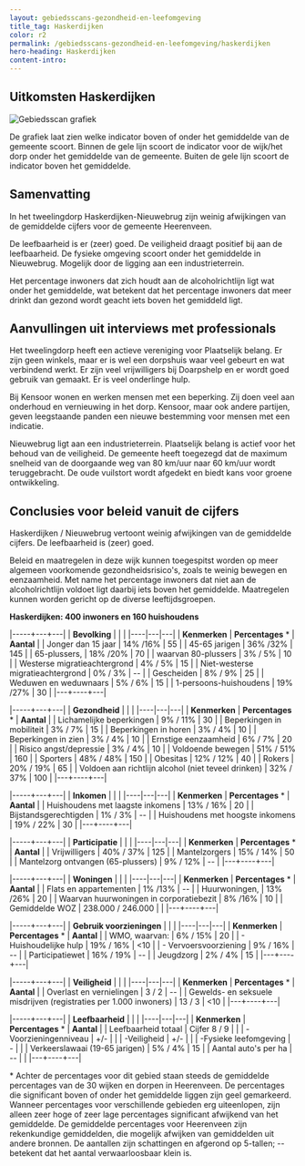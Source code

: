 ```yaml
---
layout: gebiedsscans-gezondheid-en-leefomgeving
title_tag: Haskerdijken
color: r2
permalink: /gebiedsscans-gezondheid-en-leefomgeving/haskerdijken
hero-heading: Haskerdijken
content-intro:
---
```

## Uitkomsten Haskerdijken

![Gebiedsscan grafiek](/uploads/Grafieken_Gebiedsscans_Dorpen-07.png)

De grafiek laat zien welke indicator boven of onder het gemiddelde van de gemeente scoort. Binnen de gele lijn scoort de indicator voor de wijk/het dorp onder het gemiddelde van de gemeente. Buiten de gele lijn scoort de indicator boven het gemiddelde.

## Samenvatting
In het tweelingdorp  Haskerdijken-Nieuwebrug zijn weinig afwijkingen van de gemiddelde cijfers voor de gemeente Heerenveen.

De leefbaarheid is er (zeer) goed. De veiligheid draagt positief bij aan de leefbaarheid. De fysieke omgeving scoort  onder het gemiddelde in Nieuwebrug. Mogelijk door de ligging aan een industrieterrein.

Het percentage inwoners dat zich houdt aan de alcoholrichtlijn ligt wat onder het gemiddelde, wat betekent dat het percentage inwoners dat meer drinkt dan gezond wordt geacht iets boven het gemiddeld ligt.

## Aanvullingen uit interviews met professionals
Het tweelingdorp heeft een actieve vereniging voor Plaatselijk belang. Er zijn geen winkels, maar er is wel een dorpshuis waar veel gebeurt en wat verbindend werkt. Er zijn veel vrijwilligers bij Doarpshelp en er wordt goed gebruik van gemaakt. Er is veel onderlinge hulp.

Bij Kensoor wonen en werken mensen met een beperking. Zij doen veel aan onderhoud en vernieuwing in het dorp. Kensoor, maar ook andere partijen, geven leegstaande panden een nieuwe bestemming voor mensen met een indicatie.

Nieuwebrug ligt aan een industrieterrein. Plaatselijk belang is actief voor het behoud van de veiligheid. De gemeente heeft toegezegd dat de maximum snelheid van de doorgaande weg van 80 km/uur naar 60 km/uur wordt teruggebracht. De oude vuilstort wordt afgedekt en biedt kans voor groene ontwikkeling.


## Conclusies voor beleid vanuit de cijfers
Haskerdijken / Nieuwebrug vertoont weinig afwijkingen van de gemiddelde cijfers. De leefbaarheid is (zeer) goed.

Beleid en maatregelen in deze wijk kunnen toegespitst worden op meer algemeen voorkomende gezondheidsrisico's, zoals te weinig bewegen en eenzaamheid. Met name het percentage inwoners dat niet aan de alcoholrichtlijn voldoet ligt daarbij iets boven het gemiddelde. Maatregelen  kunnen worden gericht op de diverse leeftijdsgroepen.

**Haskerdijken: 400 inwoners en 160 huishoudens**

|-----+---+---|
|  **Bevolking**  |  |    |
|----|---|---|
| **Kenmerken**  | **Percentages** * | **Aantal** |
| Jonger dan 15 jaar                                  | 14% /16% | 55 |
| 45-65 jarigen                                       | 36% /32% | 145 |
| 65-plussers,                                        | 18% /20% | 70 |
| waarvan 80-plussers                                 | 3% / 5% | 10 |
| Westerse migratieachtergrond                        | 4% / 5% | 15 |
| Niet-westerse migratieachtergrond                   | 0% / 3% | -- |
| Gescheiden                                          | 8% / 9% | 25 |
| Weduwen en weduwnaars                               | 5% / 6% | 15 |
| 1-persoons-huishoudens                              | 19% /27% | 30 |
|---+----+---|

|-----+---+---|
| **Gezondheid** |     |     |
|----|---|---|
| **Kenmerken** | **Percentages** * | **Aantal** |
| Lichamelijke beperkingen                            |  9% / 11%    |  30   |
| Beperkingen in mobiliteit                           |  3% / 7%   |  15   |
| Beperkingen in horen                                |  3% / 4%   |  10   |
| Beperkingen in zien                                 |  3% / 4%   |  10   |
| Ernstige eenzaamheid                                |  6% / 7%   |  20   |
| Risico angst/depressie                              |  3% / 4%   |  10   |
| Voldoende bewegen                                   |  51% / 51%   |  160   |
| Sporters                                            |  48% / 48%   |  150   |
| Obesitas                                            |  12% / 12%   |  40   |
| Rokers                                              |  20% / 19%   |  65   |
| Voldoen aan richtlijn alcohol (niet teveel drinken) |  32% / 37%   |  100   |
|---+----+---|

|-----+---+---|
| **Inkomen** |     |     |
|----|---|---|
| **Kenmerken**    | **Percentages** * | **Aantal** |
| Huishoudens met laagste inkomens                    |  13% / 16%      |   20      |
| Bijstandsgerechtigden                               |  1% / 3%      |   --      |
| Huishoudens met hoogste inkomens                    |  19% / 22%      |   30      |
|---+----+---|

|-----+---+---|
| **Participatie** |     |     |
|----|---|---|
| **Kenmerken**  | **Percentages** * | **Aantal** |
| Vrijwilligers                                       |  40% / 37%     |   125      |
| Mantelzorgers                                       |  15% / 14%     |   50      |
| Mantelzorg ontvangen (65-plussers)                  |  9% / 12%     |   --      |
|---+----+---|

|-----+---+---|
| **Woningen** |     |     |
|----|---|---|
| **Kenmerken** | **Percentages** * | **Aantal** |
| Flats en appartementen                              | 1% /13%  |  -- |
| Huurwoningen,                                       | 13% /26% |  20 |
| Waarvan huurwoningen in corporatiebezit             | 8% /16% |  10 |
| Gemiddelde WOZ                                      | 238.000 / 246.000 |      |
|---+----+---|

|-----+---+---|
| **Gebruik voorzieningen** |     |     |
|----|---|---|
| **Kenmerken** | **Percentages** * | **Aantal** |
| WMO, waarvan:                                       | 6% / 15% | 20 |
| - Huishoudelijke hulp                                 | 19% / 16% | <10 |
| - Vervoersvoorziening                                 | 9% / 16% | -- |
| Participatiewet                                     | 16% / 19% | -- |
| Jeugdzorg                                           | 2% / 4% | 15 |
|---+----+---|

|-----+---+---|
| **Veiligheid** |     |     |
|----|---|---|
| **Kenmerken** | **Percentages** * | **Aantal** |
| Overlast en vernielingen                                           | 3 / 2 | -- |
| Gewelds- en seksuele misdrijven (registraties per 1.000 inwoners)  | 13 / 3 | <10 |
|---+----+---|

|-----+---+---|
| **Leefbaarheid** |     |     |
|----|---|---|
| **Kenmerken** | **Percentages** * | **Aantal** |
| Leefbaarheid totaal                                | Cijfer 8 / 9 |            |
| -Voorzieningenniveau                               | +/- |                     |
| -Veiligheid                                        | +/- |                     |
| -Fysieke leefomgeving                              | - |                     |
| Verkeerslawaai (19-65 jarigen)                     | 5% / 4% |       15              |
| Aantal auto's per ha                               | -- |                     |
|---+----+---|

\* Achter de percentages voor dit gebied staan steeds de gemiddelde percentages van de 30 wijken en dorpen in Heerenveen. De percentages die significant boven of onder het gemiddelde liggen zijn geel gemarkeerd. Wanneer percentages voor verschillende gebieden erg uiteenlopen, zijn alleen zeer hoge of zeer lage percentages significant afwijkend van het gemiddelde. De gemiddelde percentages voor Heerenveen zijn rekenkundige gemiddelden, die mogelijk afwijken van gemiddelden uit andere bronnen. De aantallen zijn schattingen en afgerond op 5-tallen; -- betekent dat het aantal verwaarloosbaar klein is.
